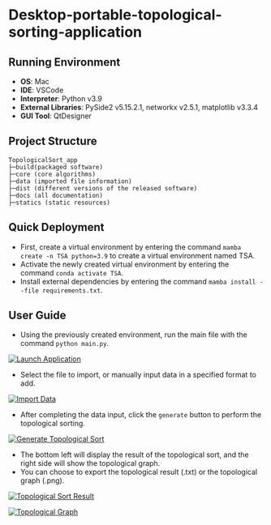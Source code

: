 # Desktop-portable-topological-sorting-application

## Running Environment
- **OS**: Mac
- **IDE**: VSCode
- **Interpreter**: Python v3.9
- **External Libraries**: PySide2 v5.15.2.1, networkx v2.5.1, matplotlib v3.3.4
- **GUI Tool**: QtDesigner

## Project Structure

```commandline
TopologicalSort_app
├─build(packaged software)
├─core (core algorithms)
├─data (imported file information)
├─dist (different versions of the released software)
├─docs (all documentation)
├─statics (static resources)
```

## Quick Deployment
- First, create a virtual environment by entering the command `mamba create -n TSA python=3.9` to create a virtual environment named TSA.
- Activate the newly created virtual environment by entering the command `conda activate TSA`.
- Install external dependencies by entering the command `mamba install --file requirements.txt`.

## User Guide
- Using the previously created environment, run the main file with the command `python main.py`.

[![Launch Application](https://pic.imgdb.cn/item/66936984d9c307b7e95ee99d.png)](https://github.com/hiddenSharp429/Desktop-portable-topological-sorting-application)

- Select the file to import, or manually input data in a specified format to add.

[![Import Data](https://pic.imgdb.cn/item/66936987d9c307b7e95eed68.png)](https://github.com/hiddenSharp429/Desktop-portable-topological-sorting-application)

- After completing the data input, click the `generate` button to perform the topological sorting.

[![Generate Topological Sort](https://pic.imgdb.cn/item/66936987d9c307b7e95eede8.png)](https://github.com/hiddenSharp429/Desktop-portable-topological-sorting-application)

- The bottom left will display the result of the topological sort, and the right side will show the topological graph.
- You can choose to export the topological result (.txt) or the topological graph (.png).

[![Topological Sort Result](https://pic.imgdb.cn/item/66936989d9c307b7e95eefdf.png)](https://github.com/hiddenSharp429/Desktop-portable-topological-sorting-application)

[![Topological Graph](https://pic.imgdb.cn/item/66936989d9c307b7e95ef050.png)](https://github.com/hiddenSharp429/Desktop-portable-topological-sorting-application)